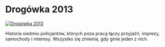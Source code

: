 Drogówka 2013 
=============
[![Drogówka 2013 ](http://vidos.pl/images/player.gif)](http://vidos.pl/drogowka-2013)

 Historia siedmiu policjantów, których poza pracą łączy przyjaźń, imprezy, samochody i interesy. Wszystko się zmienia, gdy ginie jeden z nich.
